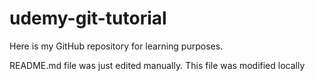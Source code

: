 # udemy-git-tutorial
Here is my GitHub repository for learning purposes.

README.md file was just edited manually. This file was modified locally

